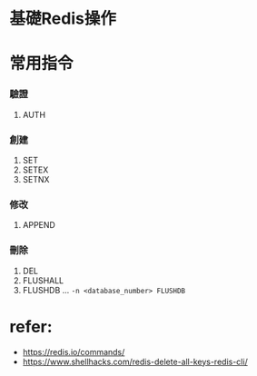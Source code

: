 # 基礎Redis操作

# 常用指令
### 驗證
1. AUTH

### 創建
1. SET
2. SETEX
3. SETNX

### 修改
1. APPEND

### 刪除
1. DEL
2. FLUSHALL
3. FLUSHDB ... `-n <database_number> FLUSHDB`

# refer:
- https://redis.io/commands/
- https://www.shellhacks.com/redis-delete-all-keys-redis-cli/